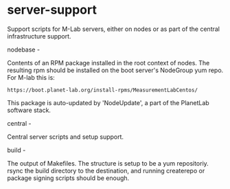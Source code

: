 server-support
==============

Support scripts for M-Lab servers, either on nodes or as part of the central
infrastructure support.

nodebase - 

Contents of an RPM package installed in the root context of nodes.
The resulting rpm should be installed on the boot server's NodeGroup 
yum repo.  For M-lab this is:

    https://boot.planet-lab.org/install-rpms/MeasurementLabCentos/

This package is auto-updated by 'NodeUpdate', a part of the PlanetLab
software stack. 

central -

Central server scripts and setup support. 

build - 

The output of Makefiles.  The structure is setup to be a yum repositoriy.  
rsync the build directory to the destination, and running createrepo or 
package signing scripts should be enough.

